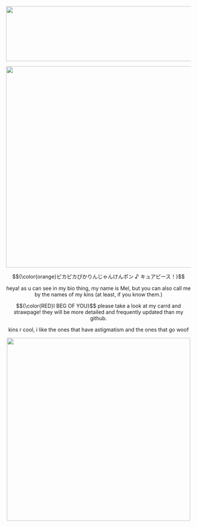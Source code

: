 # 
<p align="center"> <img src="https://64.media.tumblr.com/d6893871b4f2c9a500835e9c6b49e9cf/30b158152b64b0f7-04/s400x600/9238ccc8a7a052b080de44b63569afe5b8f7f810.pnj"width="800"   height="150">
<p align="center"> <img src="https://64.media.tumblr.com/e3f5d6724ad37f07b7bc37b5aeb4b21c/31cef3a2c2d67941-31/s2048x3072/87fe4cc8b32212f3301b6642ecbf4ef50117ef4d.pnj"width="700" height="550">

<p align="center"> $${\color{orange}ピカピカぴかりんじゃんけんポン ♪ キュアピース！}$$
<p align="center"> heya! as u can see in my bio thing, my name is Mel, but you can also call me by the names of my kins (at least, if you know them.)

<p align="center"> $${\color{RED}I BEG OF YOU}$$ please take a look at my carrd and strawpage! they will be more detailed and frequently updated than my github.

<p align="center"> kins r cool, i like the ones that have astigmatism and the ones that go woof

<p align="center"> <img src="https://media.discordapp.net/attachments/874280119710122004/1257722529309524110/Web_Photo_Editor.jpg?ex=668570e2&is=66841f62&hm=c55ebe73a6468338cec1eaeb832b85186e4edd2efd2ef7e419d17ad35393315d&=&format=webp&width=565&height=565"width="500"   height="500">

